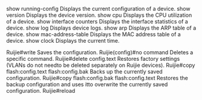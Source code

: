 show running-config Displays the current configuration of a device.
show version Displays the device version.
show cpu Displays the CPU utilization of a device.
show interface counters Displays the interface statistics of a device.
show log Displays device logs.
show arp Displays the ARP table of a device.
show mac-address-table Displays the MAC address table of a device.
show clock Displays the current time.

Ruijie#write Saves the configuration.
Ruijie(config)#no command Deletes a specific command.
Ruijie#delete config.text Restores factory settings (VLANs do not needto be deleted separately on 
Ruijie devices).
Ruijie#copy flash:config.text flash:config.bak Backs up the currently saved configuration.
Ruijie#copy flash:config.bak flash:config.text Restores the backup configuration and uses itto overwrite the currently saved configuration.
Ruijie#reload